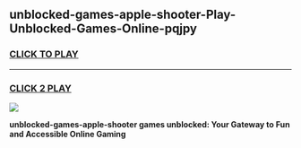 
## unblocked-games-apple-shooter-Play-Unblocked-Games-Online-pqjpy
<h3>
<a href="https://premium76.site?title=unblocked-games-apple-shooter&ref=25A">CLICK TO PLAY</a></h3>
<hr>

<h3>
<a href="https://premium76.site?title=unblocked-games-apple-shooter&ref=25A">CLICK 2 PLAY</a>
  
</h3>

<a href="https://premium76.site?title=unblocked-games-apple-shooter&ref=25A"><img src="https://clearcache.store/games.png"></a>


**unblocked-games-apple-shooter games unblocked: Your Gateway to Fun and Accessible Online Gaming**
